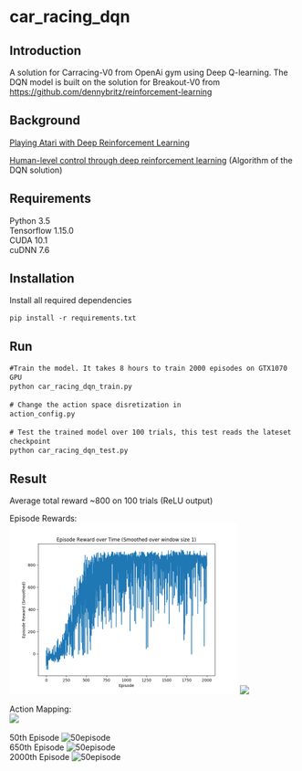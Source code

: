 # car_racing_dqn

## Introduction
A solution for Carracing-V0 from OpenAi gym using Deep Q-learning. The DQN model is built on the solution for Breakout-V0 from https://github.com/dennybritz/reinforcement-learning

## Background
[Playing Atari with Deep Reinforcement Learning](https://www.cs.toronto.edu/~vmnih/docs/dqn.pdf)

[Human-level control through deep reinforcement
learning](https://web.stanford.edu/class/psych209/Readings/MnihEtAlHassibis15NatureControlDeepRL.pdf)
(Algorithm of the DQN solution)



## Requirements
Python 3.5 \
Tensorflow 1.15.0 \
CUDA 10.1\
cuDNN 7.6

## Installation
Install all required dependencies

```
pip install -r requirements.txt
```

## Run
```
#Train the model. It takes 8 hours to train 2000 episodes on GTX1070 GPU
python car_racing_dqn_train.py

# Change the action space disretization in 
action_config.py

# Test the trained model over 100 trials, this test reads the lateset checkpoint
python car_racing_dqn_test.py
```

## Result
Average total reward ~800 on 100 trials (ReLU output)

Episode Rewards:\
<img src="./images/96_800_reward.png" width="400">
<img src="./images/96_800_100avg" width="400">

Action Mapping:\
<img src="./images/action_mapping" width="400">


50th Episode 
![50episode](images/50.gif)\
650th Episode 
![50episode](images/650.gif)\
2000th Episode 
![50episode](images/2000.gif)